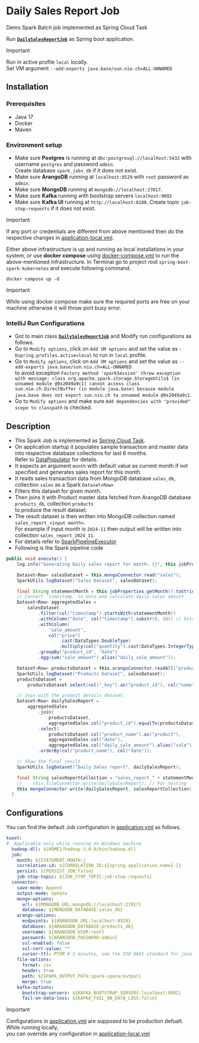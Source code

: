 # Daily Sales Report Job
Demo Spark Batch job implemented as Spring Cloud Task

Run [**`DailySalesReportJob`**](src/main/java/com/ksoot/spark/sales/DailySalesReportJob.java) as Spring boot application.

> [!IMPORTANT]  
> Run in active profile `local` locally.  
> Set VM argument `--add-exports java.base/sun.nio.ch=ALL-UNNAMED`

## Installation
### Prerequisites
- Java 17
- Docker
- Maven

### Environment setup
- Make sure **Postgres** is running at `dbc:postgresql://localhost:5432` with username `postgres` and password `admin`.  
  Create database `spark_jobs_db` if it does not exist.
- Make sure **ArangoDB** running at `localhost:8529` with `root` password as `admin`.
- Make sure **MongoDB** running at `mongodb://localhost:27017`.
- Make sure **Kafka** running with bootstrap servers `localhost:9092`
- Make sure **Kafka UI** running at `http://localhost:8100`. Create topic `job-stop-requests` if it does not exist.

> [!IMPORTANT]  
> If any port or credentials are different from above mentioned then do the respective changes in [application-local.yml](src/main/resources/config/application-local.yml).  

Either above infrastructure is up and running as local installations in your system, or use **docker compose** using [docker-compose.yml](../docker-compose.yml) to run the above-mentioned infrastructure.
In Terminal go to project root `spring-boot-spark-kubernetes` and execute following command.
```shell
docker compose up -d
```
> [!IMPORTANT]  
> While using docker compose make sure the required ports are free on your machine otherwise it will throw port busy error.

### IntelliJ Run Configurations
* Got to main class [**`DailySalesReportJob`**](src/main/java/com/ksoot/spark/sales/DailySalesReportJob.java) and Modify run
  configurations as follows.
* Go to `Modify options`, click on `Add VM options` and set the value as `-Dspring.profiles.active=local` to run in `local` profile.
* Go to `Modify options`, click on `Add VM options` and set the value as `--add-exports java.base/sun.nio.ch=ALL-UNNAMED`  
  to avoid exception `Factory method 'sparkSession' threw exception with message: class org.apache.spark.storage.StorageUtils$ (in unnamed module @0x2049a9c1) cannot access class sun.nio.ch.DirectBuffer (in module java.base) because module java.base does not export sun.nio.ch to unnamed module @0x2049a9c1`.
* Go to `Modify options` and make sure `Add dependencies with "provided" scope to classpath` is checked.

## Description
- This Spark Job is implemented as [Spring Cloud Task](https://spring.io/projects/spring-cloud-task).
- On application startup it populates sample transaction and master data into respective database collections for last 6 months.  
Refer to [DataPopulator](src/main/java/com/ksoot/spark/sales/DataPopulator.java) for details.
- It expects an argument `month` with default value as current month if not specified and generates sales report for this month.
- It reads sales transaction data from MongoDB database `sales_db`, collection `sales` as a Spark `Dataset<Row>`
- Filters this dataset for given month.
- Then joins it with Product master data fetched from ArangoDB database `products_db`, collection `products`  
to produce the result dataset.
- The result dataset is then written into MongoDB collection named `sales_report_<input month>`.  
For example if input month is `2024-11` then output will be written into collection `sales_report_2024_11`.
- For details refer to [SparkPipelineExecutor](src/main/java/com/ksoot/spark/sales/SparkPipelineExecutor.java)
- Following is the Spark pipeline code
```java
public void execute() {
    log.info("Generating Daily sales report for month: {}", this.jobProperties.getMonth());

    Dataset<Row> salesDataset = this.mongoConnector.read("sales");
    SparkUtils.logDataset("Sales Dataset", salesDataset);

    final String statementMonth = this.jobProperties.getMonth().toString();
    // Convert `timestamp` to date and calculate daily sales amount
    Dataset<Row> aggregatedSales =
        salesDataset
            .filter(col("timestamp").startsWith(statementMonth))
            .withColumn("date", col("timestamp").substr(0, 10)) // Extract date part
            .withColumn(
                "sale_amount",
                col("price")
                    .cast(DataTypes.DoubleType)
                    .multiply(col("quantity").cast(DataTypes.IntegerType))) // Calculate sale_amount
            .groupBy("product_id", "date")
            .agg(sum("sale_amount").alias("daily_sale_amount"));

    Dataset<Row> productsDataset = this.arangoConnector.readAll("products");
    SparkUtils.logDataset("Products Dataset", salesDataset);
    productsDataset =
        productsDataset.select(col("_key").as("product_id"), col("name").as("product_name"));

    // Join with the product details dataset
    Dataset<Row> dailySalesReport =
        aggregatedSales
            .join(
                productsDataset,
                aggregatedSales.col("product_id").equalTo(productsDataset.col("product_id")))
            .select(
                productsDataset.col("product_name").as("product"),
                aggregatedSales.col("date"),
                aggregatedSales.col("daily_sale_amount").alias("sale"))
            .orderBy(col("product_name"), col("date"));

    // Show the final result
    SparkUtils.logDataset("Daily Sales report", dailySalesReport);

    final String salesReportCollection = "sales_report_" + statementMonth.replace('-', '_');
    //    this.fileConnector.write(dailySalesReport); // For testing
    this.mongoConnector.write(dailySalesReport, salesReportCollection);
  }
```

## Configurations
You can find the default Job configuration in [application.yml](src/main/resources/config/application.yml) as follows.

```yaml
ksoot:
#  Applicable only while running on Windows machine
  hadoop-dll: ${HOME}/hadoop-3.0.0/bin/hadoop.dll
  job:
    month: ${STATEMENT_MONTH:}
    correlation-id: ${CORRELATION_ID:${spring.application.name}-1}
    persist: ${PERSIST_JOB:false}
    job-stop-topic: ${JOB_STOP_TOPIC:job-stop-requests}
  connector:
    save-mode: Append
    output-mode: Update
    mongo-options:
      url: ${MONGODB_URL:mongodb://localhost:27017}
      database: ${MONGODB_DATABASE:sales_db}
    arango-options:
      endpoints: ${ARANGODB_URL:localhost:8529}
      database: ${ARANGODB_DATABASE:products_db}
      username: ${ARANGODB_USER:root}
      password: ${ARANGODB_PASSWORD:admin}
      ssl-enabled: false
      ssl-cert-value: ""
      cursor-ttl: PT5M # 5 minutes, see the ISO 8601 standard for java.time.Duration String patterns
    file-options:
      format: csv
      header: true
      path: ${SPARK_OUTPUT_PATH:spark-space/output}
      merge: true
    kafka-options:
      bootstrap-servers: ${KAFKA_BOOTSTRAP_SERVERS:localhost:9092}
      fail-on-data-loss: ${KAFKA_FAIL_ON_DATA_LOSS:false}
```

> [!IMPORTANT]  
> Configurations in [application.yml](src/main/resources/config/application.yml) are supposed to be production defualt. While running locally,  
> you can override any configuration in [application-local.yml](src/main/resources/config/application-local.yml)
